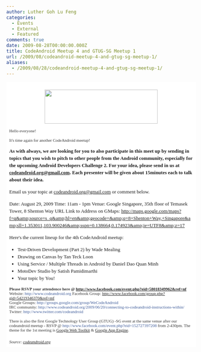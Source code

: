 ```yaml
---
author: Luther Goh Lu Feng
categories:
  - Events
  - External
  - Featured
comments: true
date: 2009-08-28T00:00:00.000Z
title: CodeAndroid Meetup 4 and GTUG-SG Meetup 1
url: /2009/08/codeandroid-meetup-4-and-gtug-sg-meetup-1/
aliases:
  - /2009/08/28/codeandroid-meetup-4-and-gtug-sg-meetup-1/
---
```


<span style="font-family: 'Times New Roman'; font-size: 16px; line-height: normal;"> </span>
<div style="background-image: initial; background-repeat: initial; background-attachment: initial; -webkit-background-clip: initial; -webkit-background-origin: initial; background-color: #ffffff; font: normal normal normal 13px/19px Georgia, 'Times New Roman', 'Bitstream Charter', Times, serif; background-position: initial initial; padding: 0.6em; margin: 0px;">
<p style="text-align: center;"><img class="aligncenter" src="http://www.codeandroid.org/wp-content/themes/arthemia/images/logo.png" alt="" width="300" height="90" /></p>

<span style="font-family: 'lucida grande'; font-size: 11px; line-height: normal; color: #333333;">Hello everyone!
</span>

<span style="font-family: 'lucida grande'; font-size: 11px; line-height: normal; color: #333333;">
It's time again for another CodeAndroid meetup!</span>

<strong>As with always, we are looking for you to also participate in this meet up by sending in topics that you wish to pitch to other people from the Android community, especially for the upcoming Android Developers Challenge 2. For your idea, please send in us at codeandroid.org@gmail.com. Each presenter will be given about 15minutes each to talk about their idea.</strong>

Email us your topic at codeandroid.org@gmail.com or comment below.

Date: August 29, 2009
Time: 11am - 1pm
Venue: Google Singapore, 35th floor of Temasek Tower, 8 Shenton Way
URL Link to Address on GMaps: <a style="cursor: pointer; color: #3b5998; text-decoration: none;" onmousedown="return wait_for_load(this, event, function() { UntrustedLink.bootstrap($(this), &quot;67a3e252059e3e219c82fe0a73dc23d3&quot;, event) });" rel="nofollow" href="http://maps.google.com/maps?f=q&amp;source=s_q&amp;hl=en&amp;geocode=&amp;q=8+Shenton+Way,+Singapore&amp;sll=1.353011,103.900246&amp;sspn=0.138664,0.174923&amp;ie=UTF8&amp;z=17" target="_blank">http://maps.google.com/maps?f=q&amp;source=s_q&amp;hl=en&amp;geocode=&amp;q=8+Shenton+Way,+Singapore&amp;sll=1.353011,103.900246&amp;sspn=0.138664,0.174923&amp;ie=UTF8&amp;z=17</a>

Here's the current lineup for the 4th CodeAndroid meetup:

- Test-Driven Development (Part 2) by Wade Mealing
- Drawing on Canvas by Tan Teck Loon
- Using Service / Multiple Threads in Android by Daniel Dao Quan Minh
- MotoDev Studio by Satish Pamidimarthi
- Your topic by You!

<span style="font-family: 'lucida grande'; font-size: 11px; line-height: normal; color: #333333;">
<strong>Please RSVP your attendence here @ </strong><a href="http://www.facebook.com/event.php?eid=58018349962&amp;ref=nf"><strong>http://www.facebook.com/event.php?eid=58018349962&amp;ref=nf</strong></a>
</span>
<div><span style="font-family: 'lucida grande'; color: #333333; font-size: small;"><span style="font-size: 11px; line-height: normal;">
</span></span></div>
<div><span style="font-family: 'lucida grande'; font-size: 11px; line-height: normal; color: #333333;">
Website: <a style="cursor: pointer; color: #3b5998; text-decoration: none;" onmousedown="return wait_for_load(this, event, function() { UntrustedLink.bootstrap($(this), &quot;67a3e252059e3e219c82fe0a73dc23d3&quot;, event) });" rel="nofollow" href="http://www.codeandroid.org/" target="_blank">http://www.codeandroid.org</a>
Facebook Group: <a href="http://www.facebook.com/group.php?gid=54219346370&amp;ref=mf">http://www.facebook.com/group.php?gid=54219346370&amp;ref=mf</a>
</span>
<div><span style="font-family: 'lucida grande'; font-size: 11px; line-height: normal; color: #333333;">Google Groups: <a style="cursor: pointer; color: #3b5998; text-decoration: none;" onmousedown="return wait_for_load(this, event, function() { UntrustedLink.bootstrap($(this), &quot;67a3e252059e3e219c82fe0a73dc23d3&quot;, event) });" rel="nofollow" href="http://groups.google.com/group/WeCodeAndroid" target="_blank">http://groups.google.com/group/WeCodeAndroid</a>
</span>
<div><span style="font-family: 'lucida grande'; font-size: 11px; line-height: normal; color: #333333;">IRC community: <a style="cursor: pointer; color: #3b5998; text-decoration: none;" onmousedown="return wait_for_load(this, event, function() { UntrustedLink.bootstrap($(this), &quot;67a3e252059e3e219c82fe0a73dc23d3&quot;, event) });" rel="nofollow" href="http://www.codeandroid.org/2009/06/20/connecting-to-codeandroid-instructions-within/" target="_blank">http://www.codeandroid.org/2009/06/20/connecting-to-codeandroid-instructions-within/</a>
Twitter: <a style="cursor: pointer; color: #3b5998; text-decoration: none;" onmousedown="return wait_for_load(this, event, function() { UntrustedLink.bootstrap($(this), &quot;67a3e252059e3e219c82fe0a73dc23d3&quot;, event) });" rel="nofollow" href="http://www.twitter.com/codeandroid" target="_blank">http://www.twitter.com/codeandroid</a>

</span></div>
<div><span style="font-family: 'lucida grande'; font-size: 11px; line-height: normal; color: #333333;">
There is also the first Google Technology User Group (GTUG) -SG event at the same venue after our codeandroid meetup - RSVP @ <a style="cursor: pointer; color: #3b5998; text-decoration: none;" onmousedown="return wait_for_load(this, event, function() { UntrustedLink.bootstrap($(this), &quot;67a3e252059e3e219c82fe0a73dc23d3&quot;, event) });" rel="nofollow" href="http://www.facebook.com/event.php?eid=152727397208" target="_blank">http://www.facebook.com/event.php?eid=152727397208</a> from 2-430pm. The theme for the 1st meeting is <a href="http://code.google.com/webtoolkit/">Google Web Toolkit</a> & <a href="http://appengine.google.com">Google App Engine</a>.
</span>
<br /><br />


<div><span style="font-family: 'lucida grande'; font-size: 11px; line-height: normal; color: #333333;">
<em>Source: <a href="http://www.codeandroid.org/2009/08/07/codeandroid-meetup-4-mark-your-date-29th-august/">codeandroid.org</a></em></span></div></div>
</div>
</div>
</div>
